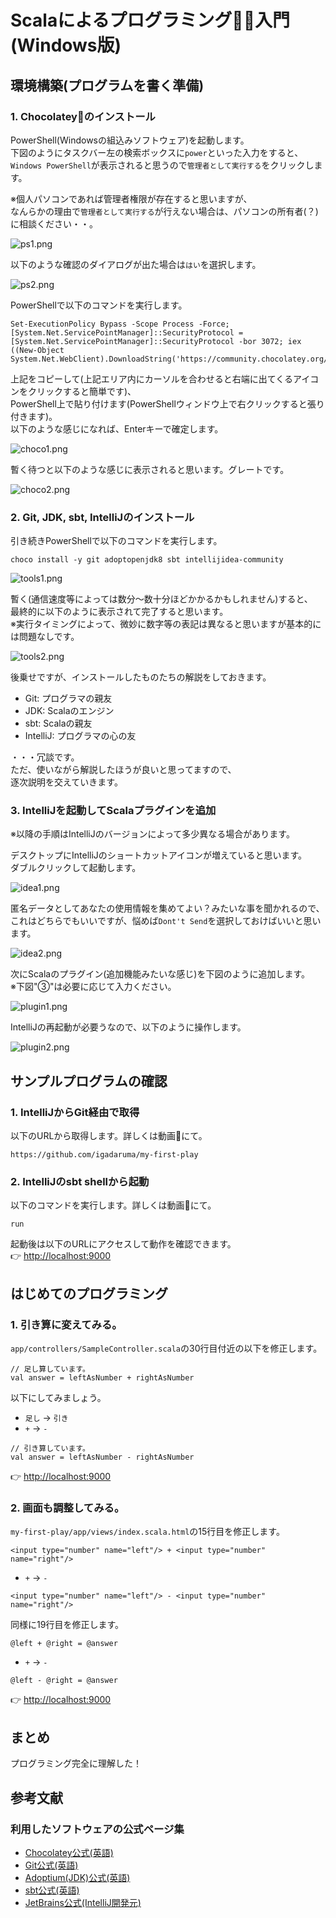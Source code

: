 # Scalaによるプログラミング👩‍💻入門(Windows版)

## 環境構築(プログラムを書く準備)

### 1. Chocolatey🍫のインストール

PowerShell(Windowsの組込みソフトウェア)を起動します。  
下図のようにタスクバー左の検索ボックスに`power`といった入力をすると、  
`Windows PowerShell`が表示されると思うので`管理者として実行する`をクリックします。   

※個人パソコンであれば管理者権限が存在すると思いますが、  
なんらかの理由で`管理者として実行する`が行えない場合は、パソコンの所有者(？)に相談ください・・。

![ps1.png](image/ps1.png)

以下のような確認のダイアログが出た場合は`はい`を選択します。

![ps2.png](image/ps2.png)

PowerShellで以下のコマンドを実行します。

```
Set-ExecutionPolicy Bypass -Scope Process -Force; [System.Net.ServicePointManager]::SecurityProtocol = [System.Net.ServicePointManager]::SecurityProtocol -bor 3072; iex ((New-Object System.Net.WebClient).DownloadString('https://community.chocolatey.org/install.ps1'))
```

上記をコピーして(上記エリア内にカーソルを合わせると右端に出てくるアイコンをクリックすると簡単です)、  
PowerShell上で貼り付けます(PowerShellウィンドウ上で右クリックすると張り付きます)。  
以下のような感じになれば、Enterキーで確定します。

![choco1.png](image/choco1.png)

暫く待つと以下のような感じに表示されると思います。グレートです。

![choco2.png](image/choco2.png)


### 2. Git, JDK, sbt, IntelliJのインストール

引き続きPowerShellで以下のコマンドを実行します。

```
choco install -y git adoptopenjdk8 sbt intellijidea-community
```

![tools1.png](image/tools1.png)

暫く(通信速度等によっては数分〜数十分ほどかかるかもしれません)すると、  
最終的に以下のように表示されて完了すると思います。  
※実行タイミングによって、微妙に数字等の表記は異なると思いますが基本的には問題なしです。

![tools2.png](image/tools2.png)

後乗せですが、インストールしたものたちの解説をしておきます。

* Git: プログラマの親友
* JDK: Scalaのエンジン
* sbt: Scalaの親友
* IntelliJ: プログラマの心の友

・・・冗談です。  
ただ、使いながら解説したほうが良いと思ってますので、    
逐次説明を交えていきます。

### 3. IntelliJを起動してScalaプラグインを追加

※以降の手順はIntelliJのバージョンによって多少異なる場合があります。

デスクトップにIntelliJのショートカットアイコンが増えていると思います。  
ダブルクリックして起動します。

![idea1.png](image/idea1.png)

匿名データとしてあなたの使用情報を集めてよい？みたいな事を聞かれるので、  
これはどちらでもいいですが、悩めば`Dont't Send`を選択しておけばいいと思います。

![idea2.png](image/idea2.png)

次にScalaのプラグイン(追加機能みたいな感じ)を下図のように追加します。  
※下図"③"は必要に応じて入力ください。

![plugin1.png](image/plugin1.png)

IntelliJの再起動が必要うなので、以下のように操作します。

![plugin2.png](image/plugin2.png)


## サンプルプログラムの確認

### 1. IntelliJからGit経由で取得

以下のURLから取得します。詳しくは動画🎥にて。

```
https://github.com/igadaruma/my-first-play
```

### 2. IntelliJのsbt shellから起動

以下のコマンドを実行します。詳しくは動画🎥にて。

```
run
```

起動後は以下のURLにアクセスして動作を確認できます。  
👉 [http://localhost:9000](http://localhost:9000)

## はじめてのプログラミング

### 1. 引き算に変えてみる。

`app/controllers/SampleController.scala`の30行目付近の以下を修正します。

```
// 足し算しています。
val answer = leftAsNumber + rightAsNumber
```

以下にしてみましょう。

* `足し` → `引き`
* `+` → `-`
    

```
// 引き算しています。
val answer = leftAsNumber - rightAsNumber
```

👉 [http://localhost:9000](http://localhost:9000)

### 2. 画面も調整してみる。

`my-first-play/app/views/index.scala.html`の15行目を修正します。

```
<input type="number" name="left"/> + <input type="number" name="right"/>
```

* `+` → `-`

```
<input type="number" name="left"/> - <input type="number" name="right"/>
```

同様に19行目を修正します。

```
@left + @right = @answer
```

* `+` → `-`

```
@left - @right = @answer
```

👉 [http://localhost:9000](http://localhost:9000)

## まとめ

プログラミング完全に理解した！

## 参考文献

### 利用したソフトウェアの公式ページ集

* [Chocolatey公式(英語)](https://chocolatey.org/)
* [Git公式(英語)](https://git-scm.com/)
* [Adoptium(JDK)公式(英語)](https://adoptium.net/)
* [sbt公式(英語)](https://www.scala-sbt.org/)
* [JetBrains公式(IntelliJ開発元)](https://www.jetbrains.com/ja-jp/)
